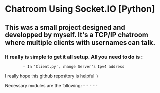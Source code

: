 # Chatroom Using Socket.IO [Python]
## This was a small project designed and developped by myself. It's a TCP/IP chatroom where multiple clients with usernames can talk.
### It really is simple to get it all setup. All you need to do is :
            - In 'Client.py', change Server's Ipv4 address

I really hope this github repository is helpful ;)

Necessary modules are the following:
            -
            -
            -
            -
            -
